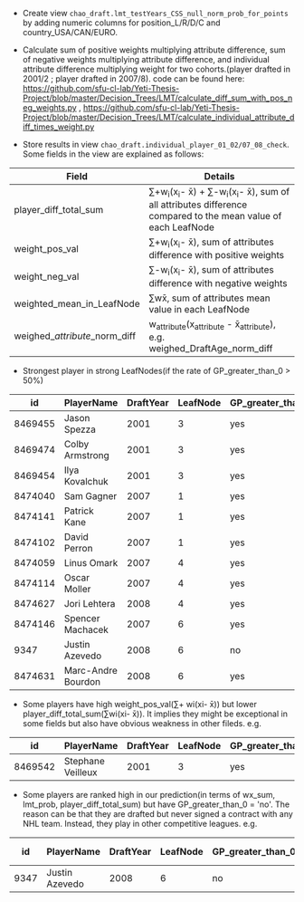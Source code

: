  + Create view `chao_draft.lmt_testYears_CSS_null_norm_prob_for_points` by adding numeric columns for position_L/R/D/C and country_USA/CAN/EURO.
 
 + Calculate sum of positive weights multiplying attribute difference, sum of negative weights multiplying attribute difference, and individual attribute difference multiplying weight for two cohorts.(player drafted in 2001/2 ; player drafted in 2007/8). code can be found here: https://github.com/sfu-cl-lab/Yeti-Thesis-Project/blob/master/Decision_Trees/LMT/calculate_diff_sum_with_pos_neg_weights.py , https://github.com/sfu-cl-lab/Yeti-Thesis-Project/blob/master/Decision_Trees/LMT/calculate_individual_attribute_diff_times_weight.py
 
 + Store results in view `chao_draft.individual_player_01_02/07_08_check`. Some fields in the view are explained as follows:
 
 Field | Details |
 ----- |----------------|
player_diff_total_sum | ∑+w<sub>i</sub>(x<sub>i</sub>- x̄) + ∑-w<sub>i</sub>(x<sub>i</sub>- x̄), sum of all attributes difference compared to the mean value of each LeafNode |
weight_pos_val | ∑+w<sub>i</sub>(x<sub>i</sub>- x̄), sum of attributes difference with positive weights |
weight_neg_val | ∑-w<sub>i</sub>(x<sub>i</sub>- x̄), sum of attributes difference with negative weights |
weighted_mean_in_LeafNode | ∑wx̄, sum of attributes mean value in each LeafNode |
weighed_$attribute$_norm_diff | w<sub>attribute</sub>(x<sub>attribute</sub> - x̄<sub>attribute</sub>), e.g. weighed_DraftAge_norm_diff|

+ Strongest player in strong LeafNodes(if the rate of GP_greater_than_0 > 50%)

id | PlayerName | DraftYear | LeafNode | GP_greater_than_0 | player_diff_total_sum | lmt_prob | weight_pos_val | weight_neg_val |
---| ---------- | --------- | -------- | -------------- | -------- | ------ | ----- | ----- |
8469455 | Jason Spezza | 2001 | 3 | yes | 2.573201971432897 | 0.9282017673222154 | 1.5149518724634254 | 1.0582500989694714 |
8469474 | Colby Armstrong | 2001 | 3 | yes | 2.3783673218444847 | 0.9140841746450182 | 1.733848766183595 | 0.6445185556608896 | 
8469454 | Ilya Kovalchuk | 2001 | 3 | yes | 2.191565712215148 | 0.8982338589620239 | 1.3044223178129801 | 0.8871433944021676 | 
8474040 | Sam Gagner | 2007 | 1 | yes | 4.0264360399140795 | 0.9969284587291163 | 3.607425146070099 | 0.4190108938439805 |
8474141 | Patrick Kane | 2007 | 1 | yes | 3.575510915857473 | 0.995186829189845 | 2.8495207008828474 | 0.7259902149746256 |
8474102 | David Perron | 2007 | 1 | yes | 3.2056610480408914 | 0.9930478269051884 | 3.150558241377556 | 0.05510280666333528 |
8474059 | Linus Omark | 2007 | 4 | yes | 1.3971131080309775 | 0.7998548932406279 | 0.3747145573109591 | 1.0223985507200184 |
8474114 | Oscar Moller | 2007 | 4 | yes | 1.390128255222534 | 0.7987343664858106 | 0.4388812508432919 | 0.951247004379242 |
8474627 | Jori Lehtera | 2008 | 4 | yes | 1.3543511587556547 | 0.7929214120046657 | 0.7584214819873075 | 0.5959296767683472 |
8474146 | Spencer Machacek | 2007 | 6 | yes | 1.8902042170864255 | 0.9900950944178386 | -0.021663440345763063 | 1.9118676574321887 |
9347 | Justin Azevedo | 2008 | 6 | no | 1.7695379029302973 | 0.9888389841358178 | 0.0913124006850809 | 1.6782255022452164 | 
8474631 | Marc-Andre Bourdon | 2008 | 6 | yes | 1.6371760954445473 | 0.9872795553672469 | 0.16824162116048047 | 1.4689344742840669 |


+ Some players have high weight_pos_val(∑+ wi(xi- x̄)) but lower player_diff_total_sum(∑wi(xi- x̄)). It implies they might be exceptional in some fields but also have obvious weakness in other fileds. e.g.

id | PlayerName | DraftYear | LeafNode | GP_greater_than_0 | player_diff_total_sum | lmt_prob | weight_pos_val | weight_neg_val | weighed_DraftAge_norm_diff | weighed_Weight_norm_diff | weighed_CSS_rank_norm_diff | weighed_rs_P_norm_diff | weighed_country_EURO_diff | weighed_rs_GP_norm_diff | weighed_rs_PIM_norm_diff | weighed_rs_PlusMinus_norm_diff | weighed_po_A_norm_diff | weighed_po_P_norm_diff | weighed_po_PIM_norm_diff | weighed_country_CAN_diff 
---| --- | ----| ---- | ---- | -- | --- | -- | --- | --- | ---| --- | ----| ---- | ---- | -- | --- | -- | --- | --- | ---- |
8469542 | Stephane Veilleux | 2001 | 3 | yes | 8.641748262585226 | 0.814777948388665 | 3.348573604539732 | -1.8534006668545049 | 0.0848315345122045 | -0.061360691633222 | -1.0909036201709423 | 0.8416343954816107 | -0.00243652510311 | 0.6469990348517232 | -0.06601310452150307 | 0.000000000000024159255961331284 | -0.6964839421620836 | 1.0981102334175368 | 0.5179770618781889 | 0.2228185611348 |

+ Some players are ranked high in our prediction(in terms of wx_sum, lmt_prob, player_diff_total_sum) but have GP_greater_than_0 = 'no'. The reason can be that they are drafted but never signed a contract with any NHL team. Instead, they play in other competitive leagues. e.g.

id | PlayerName | DraftYear | LeafNode | GP_greater_than_0 | player_diff_total_sum | lmt_prob | weight_pos_val | weight_neg_val | career league |
---| ---------- | --------- | -------- | -------------- | -------- | ------ | ----- | ----- | ---- |
9347 | Justin Azevedo | 2008 | 6 | no | 1.7695379029302973 | 0.9888389841358178 | 0.0913124006850809 | 1.6782255022452164 | AHL/KHL |
































            
